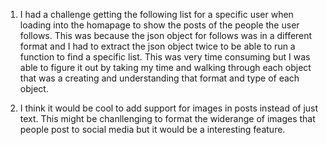 1) I had a challenge getting the following list for a specific user when loading into the homapage to show the posts of the people the user follows. 
    This was because the json object for follows was in a different format and I had to extract the json object twice to be able to run a function to find a specific list.
    This was very time consuming but I was able to figure it out by taking my time and walking through each object that was a creating and understanding that format and type
    of each object.
    
2) I think it would be cool to add support for images in posts instead of just text. This might be chanllenging to format the widerange of images that people post to social media
    but it would be a interesting feature.

